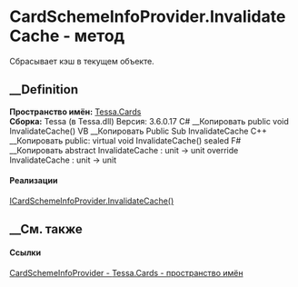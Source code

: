 # CardSchemeInfoProvider.InvalidateCache - метод
Сбрасывает кэш в текущем объекте.
## __Definition
 **Пространство имён:** [Tessa.Cards](N_Tessa_Cards.htm)  
 **Сборка:** Tessa (в Tessa.dll) Версия: 3.6.0.17
C# __Копировать
     public void InvalidateCache()
VB __Копировать
     Public Sub InvalidateCache
C++ __Копировать
     public:
    virtual void InvalidateCache() sealed
F# __Копировать
     abstract InvalidateCache : unit -> unit 
    override InvalidateCache : unit -> unit 
#### Реализации
[ICardSchemeInfoProvider.InvalidateCache()](M_Tessa_Cards_ICardSchemeInfoProvider_InvalidateCache.htm)  
##  __См. также
#### Ссылки
[CardSchemeInfoProvider - ](T_Tessa_Cards_CardSchemeInfoProvider.htm)
[Tessa.Cards - пространство имён](N_Tessa_Cards.htm)
